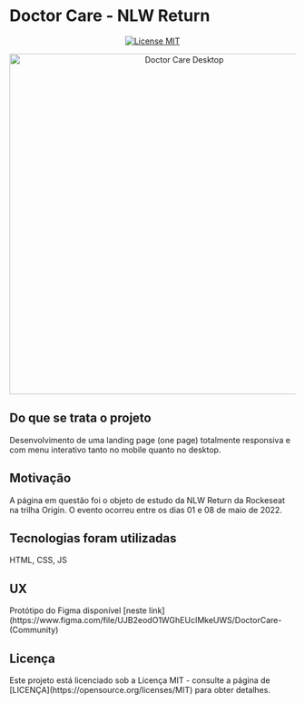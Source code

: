 <h1>Doctor Care - NLW Return</h1>

<p align="center">
  <a href="https://opensource.org/licenses/MIT">
    <img src="https://img.shields.io/badge/License-MIT-blue.svg" alt="License MIT">
  </a>
</p>

<div align="center">
  <img src="https://i.ibb.co/5BFBgRr/Landing-page-Desktop.png" alt="Doctor Care Desktop" width="600">

</div>

<h2>Do que se trata o projeto</h2>
Desenvolvimento de uma landing page (one page) totalmente responsiva e com menu interativo tanto no mobile quanto no desktop.

<h2>Motivação</h2>
A página em questão foi o objeto de estudo da NLW Return da Rockeseat na trilha Origin. O evento ocorreu entre os dias 01 e 08 de maio de 2022. 

<h2>Tecnologias foram utilizadas</h2>
HTML, CSS, JS

<h2>UX</h2>
Protótipo do Figma disponível [neste link](https://www.figma.com/file/UJB2eodO1WGhEUcIMkeUWS/DoctorCare-(Community)

<h2>Licença</h2>
Este projeto está licenciado sob a Licença MIT - consulte a página de [LICENÇA](https://opensource.org/licenses/MIT) para obter detalhes.
